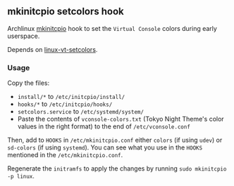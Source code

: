 ## mkinitcpio setcolors hook

Archlinux [mkinitcpio](https://wiki.archlinux.org/index.php/mkinitcpio) hook to
set the `Virtual Console` colors during early userspace.

Depends on [linux-vt-setcolors](https://github.com/evanpurkhiser/linux-vt-setcolors).

### Usage

Copy the files:

- `install/*` to `/etc/initcpio/install/`
- `hooks/*` to `/etc/initcpio/hooks/`
- `setcolors.service` to `/etc/systemd/system/`
- Paste the contents of `vconsole-colors.txt` (Tokyo Night Theme's color values in the right format) to the end of `/etc/vconsole.conf` 

Then, add to `HOOKS` in `/etc/mkinitcpio.conf` either `colors` (if using `udev`) or `sd-colors` (if using `systemd`).
You can see what you use in the `HOOKS` mentioned in the `/etc/mkinitcpio.conf`.

Regenerate the `initramfs` to apply the changes by running `sudo mkinitcpio -p linux`.
